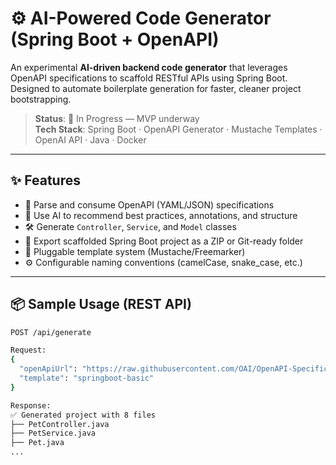 # ⚙️ AI-Powered Code Generator (Spring Boot + OpenAPI)

An experimental **AI-driven backend code generator** that leverages OpenAPI specifications to scaffold RESTful APIs using Spring Boot. Designed to automate boilerplate generation for faster, cleaner project bootstrapping.

> **Status**: 🚧 In Progress — MVP underway  
> **Tech Stack**: Spring Boot · OpenAPI Generator · Mustache Templates · OpenAI API · Java · Docker

---

## ✨ Features

- 🔁 Parse and consume OpenAPI (YAML/JSON) specifications
- 🧠 Use AI to recommend best practices, annotations, and structure
- 🛠️ Generate `Controller`, `Service`, and `Model` classes
- 📁 Export scaffolded Spring Boot project as a ZIP or Git-ready folder
- 🔌 Pluggable template system (Mustache/Freemarker)
- ⚙️ Configurable naming conventions (camelCase, snake_case, etc.)

---

## 📦 Sample Usage (REST API)

```bash
POST /api/generate

Request:
{
  "openApiUrl": "https://raw.githubusercontent.com/OAI/OpenAPI-Specification/main/examples/v3.0/petstore.yaml",
  "template": "springboot-basic"
}

Response:
✅ Generated project with 8 files
├── PetController.java
├── PetService.java
├── Pet.java
...
